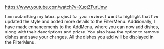 https://www.youtube.com/watch?v=XuotZFurUnw



I am submitting my latest project for your review. I want to highlight that I’ve updated the style and added more details to the FilterMenu. Additionally, I have made enhancements to the AddMenu, where you can now add dishes, along with their descriptions and prices. You also have the option to remove dishes and save your changes. All the dishes you add will be displayed in the FilterMenu. 
